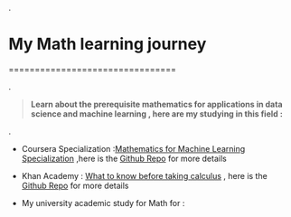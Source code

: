 .


 # My Math learning journey 




================================


.


> **Learn about the prerequisite mathematics for applications in data science and machine learning , here are my studying in this field :**
 
 
 
 .
 

- Coursera Specialization  :[Mathematics for Machine Learning Specialization](https://www.coursera.org/specializations/mathematics-machine-learning) ,here is the [Github Repo](https://github.com/nancyalaswad90/Mathematics-for-Machine-Learning-Specialization) for more details



- Khan Academy  : [What to know before taking calculus](https://www.khanacademy.org/math/ap-calculus-ab/ab-limits-new/ap-ab-about/a/ap-calc-prerequisites) , here is the [Github Repo]() for more details



- My university academic study for Math for : 
